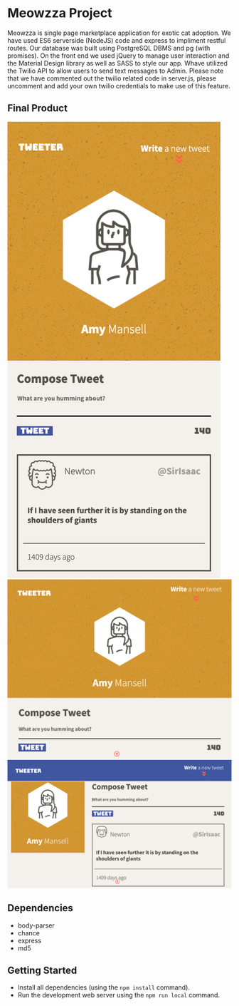# Meowzza Project

Meowzza is single page marketplace application for exotic cat adoption. We have used ES6 serverside (NodeJS) code and express to impliment restful routes. Our database was built using PostgreSQL DBMS and pg (with promises). On the front end we used jQuery to manage user interaction and the Material Design library as well as SASS to style our app. Whave utilized the Twilio API to allow users to send text messages to Admin. Please note that we have commented out the twilio related code in server.js, please uncomment and add your own twilio credentials to make use of this feature.  

## Final Product

!["Mobile version"](https://github.com/AtaAnsari/tweeter/blob/master/docs/mobile.png)
!["Tablet version"](https://github.com/AtaAnsari/tweeter/blob/master/docs/tablet.png)
!["Desktop Version"](https://github.com/AtaAnsari/tweeter/blob/master/docs/desktop.png)

## Dependencies

- body-parser
- chance
- express 
- md5 

## Getting Started

- Install all dependencies (using the `npm install` command).
- Run the development web server using the `npm run local` command.
